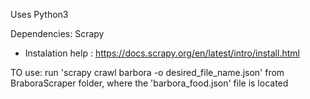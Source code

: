 Uses Python3

Dependencies:
Scrapy
 - Instalation help : https://docs.scrapy.org/en/latest/intro/install.html

TO use:
run 'scrapy crawl barbora -o desired_file_name.json' from BraboraScraper folder, where the 'barbora_food.json' file is located

